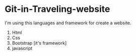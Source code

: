 # Git-in-Traveling-website
I'm using this  languages and framework  for create  a website.
1. Html
2. Css
3. Bootstrap [it's  framework]
4. javascript
